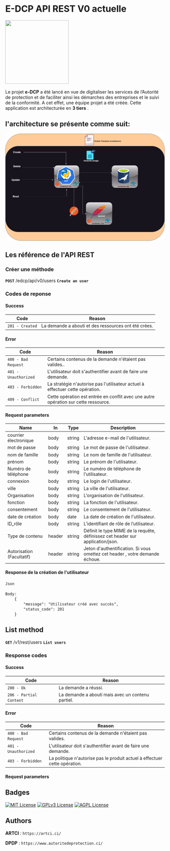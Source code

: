# **E-DCP API REST V0 actuelle**

*<img src="images/edcp_Logo.png" width="200" height="200">*


Le projet **e-DCP** a été lancé en vue de digitaliser les services de l’Autorité de protection et de faciliter ainsi les démarches des entreprises et le suivi de la conformité. A cet effet, une équipe projet a été créée.
Cette application est architecturée en **3 tiers** .


## l'architecture se présente comme suit:

<p align="center">
  <img src="images/architecturetdocker.png">
</p>

## Les référence de l'API REST

### **Créer une méthode**

**`POST`**		/edcp/api/v0/users		**`Create an user`**

### **Codes de reponse**

#### **Success**
Code | Reason
---- | ------
`201 - Created` | La demande a abouti et des ressources ont été crées.

#### **Error**
Code | Reason
---- | ------
`400 - Bad Request` | Certains contenus de la demande n'étaient pas valides..
`401 - Unauthorized`| L'utilisateur doit s'authentifier avant de faire une demande.
`403 - Forbidden` |	La stratégie n'autorise pas l'utilisateur actuel à effectuer cette opération.
`409 - Conflict` | Cette opération est entrée en conflit avec une autre opération sur cette ressource.

#### **Request parameters**

Name |  In  | Type | Description
---- | ---- | ---- | -----------
courrier électronique | body | string | L'adresse e-mail de l'utilisateur.
mot de passe | body | string | Le mot de passe de l'utilisateur.
nom de famille | body | string | Le nom de famille de l'utilisateur.
prénom | body | string | Le prénom de l'utilisateur.
Numéro de téléphone | body | string | Le numéro de téléphone de l'utilisateur.
connexion | body | string | Le login de l'utilisateur.
ville | body | string | La ville de l'utilisateur.
Organisation | body | string | L'organisation de l'utilisateur.
fonction | body | string | La fonction de l'utilisateur.
consentement | body | string | Le consentement de l'utilisateur.
date de création | body | date | La date de création de l'utilisateur.
ID_rôle | body | string | L’identifiant de rôle de l’utilisateur.
Type de contenu | header  | string | Définit le type MIME de la requête, définissez cet header  sur application/json.
Autorisation (Facultatif) | header  | string | Jeton d'authentification. Si vous omettez cet header , votre demande échoue.

#### **Response de la création de l'utilisateur**

```
Json

Body:
    {
        "message": "Utilisateur créé avec succès",
        "status_code": 201
    }
```

## **List method**

**`GET`**		/v1/rest/users			**`List users`**

### **Response codes**

#### **Success**
Code | Reason
---- | ------
`200 - Ok` | La demande a réussi.
`206 - Partial Content` | La demande a abouti mais avec un contenu partiel.

#### **Error**
Code | Reason
---- | ------
`400 - Bad Request` | Certains contenus de la demande n'étaient pas valides.
`401 - Unauthorized`| L'utilisateur doit s'authentifier avant de faire une demande.
`403 - Forbidden` |	La politique n'autorise pas le produit actuel à effectuer cette opération.

#### **Request parameters**


## Badges

[![MIT License](https://img.shields.io/badge/License-MIT-green.svg)](https://choosealicense.com/licenses/mit/)
[![GPLv3 License](https://img.shields.io/badge/License-GPL%20v3-yellow.svg)](https://opensource.org/licenses/)
[![AGPL License](https://img.shields.io/badge/license-AGPL-blue.svg)](http://www.gnu.org/licenses/agpl-3.0)


## Authors

  **ARTCI** : `https://artci.ci/`

  **DPDP** : `https://www.autoritedeprotection.ci/`
